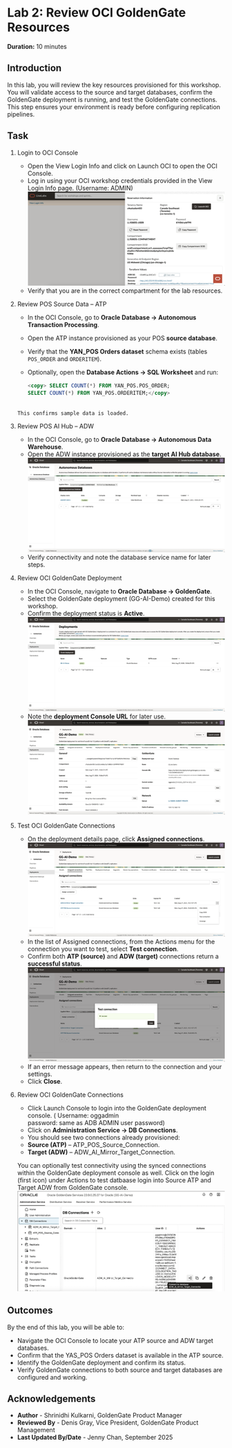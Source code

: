 # Lab 2: Review OCI GoldenGate Resources

**Duration:** 10 minutes  

## Introduction
In this lab, you will review the key resources provisioned for this workshop. You will validate access to the source and target databases, confirm the GoldenGate deployment is running, and test the GoldenGate connections. This step ensures your environment is ready before configuring replication pipelines.


## Task

1. Login to OCI Console 
    - Open the View Login Info and click on Launch OCI to open the OCI Console.
    - Log in using your OCI workshop credentials provided in the View Login Info page. (Username: ADMIN)
    ![Image alt text](images/01-01-view-login-info.png) 
    - Verify that you are in the correct compartment for the lab resources.  

2. Review POS Source Data – ATP
    - In the OCI Console, go to **Oracle Database → Autonomous Transaction Processing**.  
    - Open the ATP instance provisioned as your POS **source database**.  
    - Verify that the **YAN_POS Orders dataset** schema exists (tables `POS_ORDER` and `ORDERITEM`).  
    - Optionally, open the **Database Actions → SQL Worksheet** and run:  
     
     
         ```sql 
         <copy> SELECT COUNT(*) FROM YAN_POS.POS_ORDER;
         SELECT COUNT(*) FROM YAN_POS.ORDERITEM;</copy>
     ```
     
     This confirms sample data is loaded.  

3. Review POS AI Hub – ADW 
    - In the OCI Console, go to **Oracle Database → Autonomous Data Warehouse**.  
    - Open the ADW instance provisioned as the **target AI Hub database**. 
    ![Image alt text](images/01-03-adw.png)  
    - Verify connectivity and note the database service name for later steps.  
   
4. Review OCI GoldenGate Deployment
    - In the OCI Console, navigate to **Oracle Database → GoldenGate**.  
    - Select the GoldenGate deployment (GG-AI-Demo) created for this workshop.  
    - Confirm the deployment status is **Active**. 
    ![Image alt text](images/01-04-ggs.png)  
    - Note the **deployment Console URL** for later use. 
    ![Image alt text](images/01-05-console-url.png)  

5. Test OCI GoldenGate Connections  
    - On the deployment details page, click **Assigned connections**.
    ![Image alt text](images/01-05-test-connection.png)    
    - In the list of Assigned connections, from the Actions menu for the connection you want to test, select **Test connection**. 
    - Confirm both **ATP (source)** and **ADW (target)** connections return a **successful status**. 
    ![Image alt text](images/01-05-test-success.png) 
    -  If an error message appears, then return to the connection and your settings.
    - Click **Close**.

6. Review OCI GoldenGate Connections 
    - Click Launch Console to login into the GoldenGate deployment console.
    ( Username: oggadmin  
     password: same as ADB ADMIN user password) 
    - Click on **Administration Service → DB Connections**.  
    - You should see two connections already provisioned:  
     - **Source (ATP)** – ATP\_POS\_Source\_Connection.  
     - **Target (ADW)** – ADW\_AI\_Mirror\_Target\_Connection.  

    You can optionally test connectivity using the synced connections within the GoldenGate deployment console as well. Click on the login (first icon) under Actions to test datbaase login into Source ATP and Target ADW from GoldenGate console.
    ![Image alt text](images/01-06-login-db.png) 

## Outcomes
By the end of this lab, you will be able to:
* Navigate the OCI Console to locate your ATP source and ADW target databases.  
* Confirm that the YAS_POS Orders dataset is available in the ATP source.  
* Identify the GoldenGate deployment and confirm its status.  
* Verify GoldenGate connections to both source and target databases are configured and working.  


## Acknowledgements
* **Author** - Shrinidhi Kulkarni, GoldenGate Product Manager
* **Reviewed By**  - Denis Gray,  Vice President, GoldenGate Product Management
* **Last Updated By/Date** - Jenny Chan, September 2025